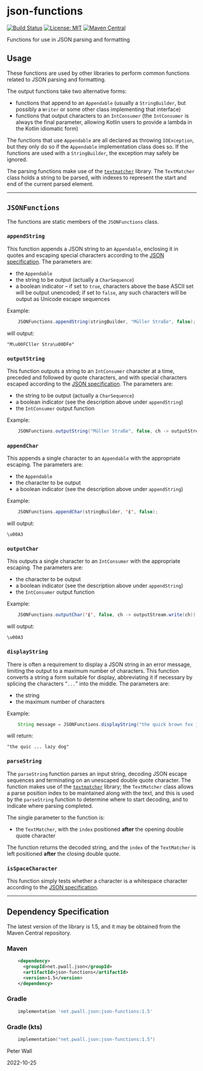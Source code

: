 # json-functions

[![Build Status](https://travis-ci.com/pwall567/json-functions.svg?branch=main)](https://app.travis-ci.com/github/pwall567/json-functions)
[![License: MIT](https://img.shields.io/badge/License-MIT-yellow.svg)](https://opensource.org/licenses/MIT)
[![Maven Central](https://img.shields.io/maven-central/v/net.pwall.json/json-functions?label=Maven%20Central)](https://search.maven.org/search?q=g:%22net.pwall.json%22%20AND%20a:%22json-functions%22)

Functions for use in JSON parsing and formatting

## Usage

These functions are used by other libraries to perform common functions related to JSON parsing and formatting.

The output functions take two alternative forms:

- functions that append to an `Appendable` (usually a `StringBuilder`, but possibly a `Writer` or some other class
  implementing that interface)
- functions that output characters to an `IntConsumer` (the `IntConsumer` is always the final parameter, allowing Kotlin
  users to provide a lambda in the Kotlin idiomatic form)

The functions that use `Appendable` are all declared as throwing `IOException`, but they only do so if the `Appendable`
implementation class does so.
If the functions are used with a `StringBuilder`, the exception may safely be ignored.

The parsing functions make use of the [`textmatcher`](https://github.com/pwall567/textmatcher) library.
The `TextMatcher` class holds a string to be parsed, with indexes to represent the start and end of the current parsed
element.

---

## `JSONFunctions`

The functions are static members of the `JSONFunctions` class.

### `appendString`

This function appends a JSON string to an `Appendable`, enclosing it in quotes and escaping special characters
according to the [JSON specification](https://www.rfc-editor.org/rfc/rfc8259.html#section-7).
The parameters are:
- the `Appendable`
- the string to be output (actually a `CharSequence`)
- a boolean indicator &ndash; if set to `true`, characters above the base ASCII set will be output unencoded; if set to
  `false`, any such characters will be output as Unicode escape sequences

Example:
```java
    JSONFunctions.appendString(stringBuilder, "Müller Straße", false);
```
will output:
```
"M\u00FCller Stra\u00DFe"
```

### `outputString`

This function outputs a string to an `IntConsumer` character at a time, preceded and followed by quote characters, and
with special characters escaped according to the
[JSON specification](https://www.rfc-editor.org/rfc/rfc8259.html#section-7).
The parameters are:
- the string to be output (actually a `CharSequence`)
- a boolean indicator (see the description above under `appendString`)
- the `IntConsumer` output function

Example:
```java
    JSONFunctions.outputString("Müller Straße", false, ch -> outputStream.write(ch));
```

### `appendChar`

This appends a single character to an `Appendable` with the appropriate escaping.
The parameters are:
- the `Appendable`
- the character to be output
- a boolean indicator (see the description above under `appendString`)

Example:
```java
    JSONFunctions.appendChar(stringBuilder, '£', false);
```
will output:
```
\u00A3
```

### `outputChar`

This outputs a single character to an `IntConsumer` with the appropriate escaping.
The parameters are:
- the character to be output
- a boolean indicator (see the description above under `appendString`)
- the `IntConsumer` output function

Example:
```java
    JSONFunctions.outputChar('£', false, ch -> outputStream.write(ch));
```
will output:
```
\u00A3
```

### `displayString`

There is often a requirement to display a JSON string in an error message, limiting the output to a maximum number of
characters.
This function converts a string a form suitable for display, abbreviating it if necessary by splicing the characters
&ldquo;` ... `&rdquo; into the middle.
The parameters are:
- the string
- the maximum number of characters 

Example:
```java
    String message = JSONFunctions.displayString("the quick brown fox jumps over the lazy dog", 21);
```
will return:
```
"the quic ... lazy dog"
```

### `parseString`

The `parseString` function parses an input string, decoding JSON escape sequences and terminating on an unescaped double
quote character.
The function makes use of the [`textmatcher`](https://github.com/pwall567/textmatcher) library; the `TextMatcher` class
allows a parse position index to be maintained along with the text, and this is used by the `parseString` function to
determine where to start decoding, and to indicate where parsing completed.

The single parameter to the function is:
- the `TextMatcher`, with the `index` positioned **after** the opening double quote character

The function returns the decoded string, and the `index` of the `TextMatcher` is left positioned **after** the closing
double quote.

### `isSpaceCharacter`

This function simply tests whether a character is a whitespace character according to the
[JSON specification](https://www.rfc-editor.org/rfc/rfc8259.html#section-2).

---

## Dependency Specification

The latest version of the library is 1.5, and it may be obtained from the Maven Central repository.

### Maven
```xml
    <dependency>
      <groupId>net.pwall.json</groupId>
      <artifactId>json-functions</artifactId>
      <version>1.5</version>
    </dependency>
```
### Gradle
```groovy
    implementation 'net.pwall.json:json-functions:1.5'
```
### Gradle (kts)
```kotlin
    implementation("net.pwall.json:json-functions:1.5")
```

Peter Wall

2022-10-25
